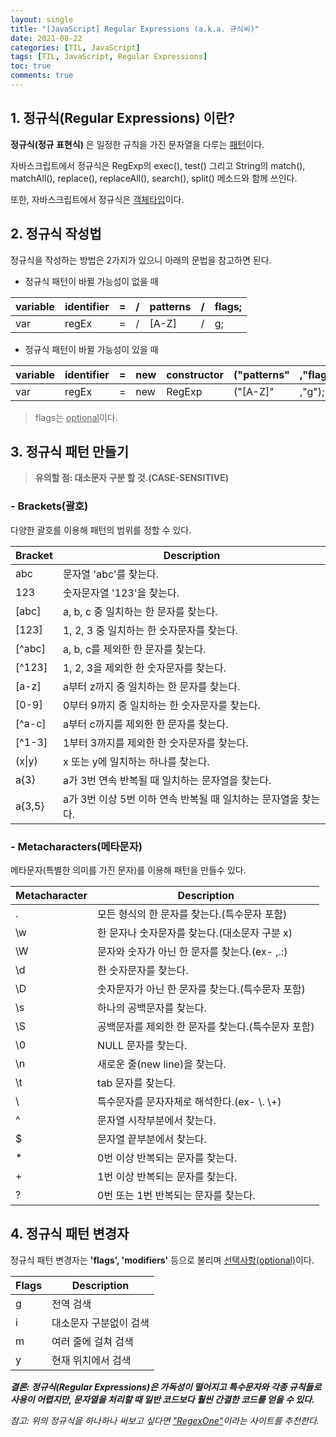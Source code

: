 ```yaml
---
layout: single
title: "[JavaScript] Regular Expressions (a.k.a. 규식씨)"
date: 2021-08-22
categories: [TIL, JavaScript]
tags: [TIL, JavaScript, Regular Expressions]
toc: true
comments: true
---
```


## 1. 정규식(Regular Expressions) 이란?
**정규식(정규 표현식)** 은 일정한 규칙을 가진 문자열을 다루는 <u>패턴</u>이다. 

자바스크립트에서 정규식은 RegExp의 exec(), test() 그리고 String의 match(), matchAll(), replace(), replaceAll(), search(), split() 메소드와 함께 쓰인다.

또한, 자바스크립트에서 정규식은 <u>객체타입</u>이다. 


## 2. 정규식 작성법
정규식을 작성하는 방법은 2가지가 있으니 아래의 문법을 참고하면 된다. 

- 정규식 패턴이 바뀔 가능성이 없을 때 

variable | identifier | = | / | patterns | / | flags;
--- | --- | --- | --- | --- | --- | ---
var | regEx | = | / | [A-Z] | / | g;

- 정규식 패턴이 바뀔 가능성이 있을 때 

variable | identifier | = | new | constructor | ("patterns" | ,"flags");
--- | --- | --- | --- | --- | --- | ---
var | regEx | = | new | RegExp | ("[A-Z]" | ,"g");

> flags는 <u>optional</u>이다. 


## 3. 정규식 패턴 만들기
> **유의할 점: 대소문자 구분 할 것.(CASE-SENSITIVE)**

### - Brackets(괄호)
다양한 괄호를 이용해 패턴의 범위를 정할 수 있다. 

Bracket | Description
--- | ---
abc | 문자열 'abc'를 찾는다. 
123 | 숫자문자열 '123'을 찾는다.
[abc] | a, b, c 중 일치하는 한 문자를 찾는다. 
[123] | 1, 2, 3 중 일치하는 한 숫자문자를 찾는다. 
[^abc] | a, b, c를 제외한 한 문자를 찾는다. 
[^123] | 1, 2, 3을 제외한 한 숫자문자를 찾는다.
[a-z] | a부터 z까지 중 일치하는 한 문자를 찾는다. 
[0-9] | 0부터 9까지 중 일치하는 한 숫자문자를 찾는다. 
[^a-c] | a부터 c까지를 제외한 한 문자를 찾는다. 
[^1-3] | 1부터 3까지를 제외한 한 숫자문자를 찾는다. 
(x\|y) | x 또는 y에 일치하는 하나를 찾는다. 
a{3} | a가 3번 연속 반복될 때 일치하는 문자열을 찾는다.
a{3,5} | a가 3번 이상 5번 이하 연속 반복될 때 일치하는 문자열을 찾는다. 

### - Metacharacters(메타문자)
메타문자(특별한 의미를 가진 문자)를 이용해 패턴을 만들수 있다. 

Metacharacter | Description
--- | ---
. | 모든 형식의 한 문자를 찾는다.(특수문자 포함)
\w | 한 문자나 숫자문자를 찾는다.(대소문자 구분 x)
\W | 문자와 숫자가 아닌 한 문자를 찾는다.(ex- ,.:)
\d | 한 숫자문자를 찾는다.
\D | 숫자문자가 아닌 한 문자를 찾는다.(특수문자 포함) 
\s | 하나의 공백문자를 찾는다.
\S | 공백문자를 제외한 한 문자를 찾는다.(특수문자 포함)
\0 | NULL 문자를 찾는다.
\n | 새로운 줄(new line)을 찾는다. 
\t | tab 문자를 찾는다. 
\ | 특수문자를 문자자체로 해석한다.(ex- \\. \\+)
^ | 문자열 시작부분에서 찾는다.
$ | 문자열 끝부분에서 찾는다.
\* | 0번 이상 반복되는 문자를 찾는다.
\+ | 1번 이상 반복되는 문자를 찾는다.
? | 0번 또는 1번 반복되는 문자를 찾는다.


## 4. 정규식 패턴 변경자 
정규식 패턴 변경자는 **'flags', 'modifiers'** 등으로 불리며 <u>선택사항(optional)</u>이다.

Flags | Description
--- | ---
g | 전역 검색
i | 대소문자 구분없이 검색
m | 여러 줄에 걸쳐 검색
y | 현재 위치에서 검색

***결론: 정규식(Regular Expressions)은 가독성이 떨어지고 특수문자와 각종 규칙들로 사용이 어렵지만, 문자열을 처리할 때 일반 코드보다 훨씬 간결한 코드를 얻을 수 있다.***

*참고: 위의 정규식을 하나하나 써보고 싶다면 ["RegexOne"](https://regexone.com/lesson/introduction_abcs)이라는 사이트를 추천한다.*
